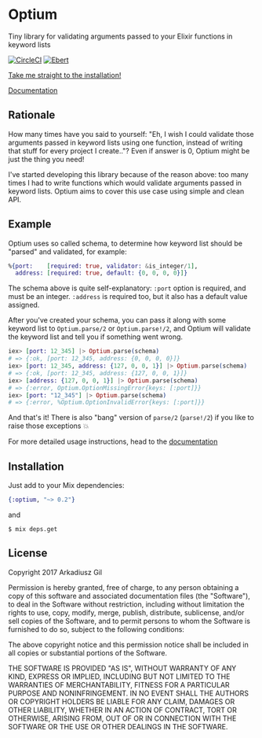 # Optium

Tiny library for validating arguments passed to your Elixir functions in keyword lists

[![CircleCI](https://circleci.com/gh/arkgil/optium.svg?style=svg)](https://circleci.com/gh/arkgil/optium)
[![Ebert](https://ebertapp.io/github/arkgil/optium.svg)](https://ebertapp.io/github/arkgil/optium)

[Take me straight to the installation!](#installation)

[Documentation](https://hexdocs.pm/optium)

## Rationale

How many times have you said to yourself: "Eh, I wish I could validate those arguments
passed in keyword lists using one function, instead of writing that stuff for every project I create.."?
Even if answer is 0, Optium might be just the thing you need!

I've started developing this library because of the reason above: too many times
I had to write functions which would validate arguments passed in keyword lists.
Optium aims to cover this use case using simple and clean API.

## Example

Optium uses so called schema, to determine how keyword list should be "parsed"
and validated, for example:

```elixir
%{port:    [required: true, validator: &is_integer/1],
  address: [required: true, default: {0, 0, 0, 0}]}
```

The schema above is quite self-explanatory: `:port` option is required,
and must be an integer. `:address` is required too, but it also has a default value assigned.

After you've created your schema, you can pass it along with some keyword list to
`Optium.parse/2` or `Optium.parse!/2`, and Optium will validate the keyword list
and tell you if something went wrong.

```elixir
iex> [port: 12_345] |> Optium.parse(schema)
# => {:ok, [port: 12_345, address: {0, 0, 0, 0}]}
iex> [port: 12_345, address: {127, 0, 0, 1}] |> Optium.parse(schema)
# => {:ok, [port: 12_345, address: {127, 0, 0, 1}]}
iex> [address: {127, 0, 0, 1}] |> Optium.parse(schema)
# => {:error, Optium.OptionMissingError{keys: [:port]}}
iex> [port: "12_345"] |> Optium.parse(schema)
# => {:error, %Optium.OptionInvalidError{keys: [:port]}}
```

And that's it! There is also "bang" version of `parse/2` (`parse!/2`) if you like
to raise those exceptions :boom:

For more detailed usage instructions, head to the [documentation](https://hexdocs.pm/optium)

## Installation

Just add to your Mix dependencies:

```elixir
{:optium, "~> 0.2"}
```

and

```
$ mix deps.get
```

## License

Copyright 2017 Arkadiusz Gil

Permission is hereby granted, free of charge, to any person obtaining a copy of this software and associated documentation files (the "Software"), to deal in the Software without restriction, including without limitation the rights to use, copy, modify, merge, publish, distribute, sublicense, and/or sell copies of the Software, and to permit persons to whom the Software is furnished to do so, subject to the following conditions:

The above copyright notice and this permission notice shall be included in all copies or substantial portions of the Software.

THE SOFTWARE IS PROVIDED "AS IS", WITHOUT WARRANTY OF ANY KIND, EXPRESS OR IMPLIED, INCLUDING BUT NOT LIMITED TO THE WARRANTIES OF MERCHANTABILITY, FITNESS FOR A PARTICULAR PURPOSE AND NONINFRINGEMENT. IN NO EVENT SHALL THE AUTHORS OR COPYRIGHT HOLDERS BE LIABLE FOR ANY CLAIM, DAMAGES OR OTHER LIABILITY, WHETHER IN AN ACTION OF CONTRACT, TORT OR OTHERWISE, ARISING FROM, OUT OF OR IN CONNECTION WITH THE SOFTWARE OR THE USE OR OTHER DEALINGS IN THE SOFTWARE.
